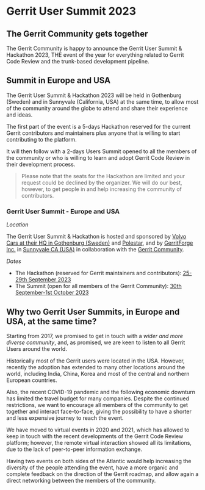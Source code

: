 # Gerrit User Summit 2023

## The Gerrit Community gets together

The Gerrit Community is happy to announce the Gerrit User Summit & Hackathon 2023,
THE event of the year for everything related to Gerrit Code Review and the
trunk-based development pipeline.

## Summit in Europe and USA

The Gerrit User Summit & Hackathon 2023 will be held in Gothenburg (Sweden) and
in Sunnyvale (California, USA) at the same time, to allow most of the community
around the globe to attend and share their experience and ideas.

The first part of the event is a 5-days Hackathon reserved for the current
Gerrit contributors and maintainers plus anyone that is willing to start contributing
to the platform.

It will then follow with a 2-days Users Summit opened to all the members
of the community or who is willing to learn and adopt Gerrit Code Review in their
development process.

> Please note that the seats for the Hackathon are limited and your request could be declined by
> the organizer. We will do our best, however, to get people in and help increasing the community
> of contributors.

### Gerrit User Summit - Europe and USA

*Location*

The Gerrit User Summit & Hackathon is hosted and sponsored by [Volvo Cars at their HQ in Gothenburg
(Sweden)](https://goo.gl/maps/aroy4fWDSb4c7Kp99) and [Polestar](https://www.polestar.com/),
and by [GerritForge Inc.](http://www.gerritforge.com) in
[Sunnyvale CA (USA)](https://goo.gl/maps/5NdP8v5fun7esNyG9)
in collaboration with the
[Gerrit Community](https://groups.google.com/forum/#!topic/repo-discuss/uVQbBOC9IeU).

*Dates*

- The Hackathon (reserved for Gerrit maintainers and contributors):
[25-29th September 2023](https://calendar.google.com/calendar/event?action=TEMPLATE&tmeid=MDJvaG4wZHJoOTg2bnZybzQxcWZmNXJzdW0gZ29vZ2xlLmNvbV91YmIxcGxhNmlqNzg1b3FianI2MWg0dmRpc0Bn&tmsrc=google.com_ubb1pla6ij785oqbjr61h4vdis%40group.calendar.google.com)
- The Summit (open for all members of the Gerrit Community):
[30th September-1st October 2023](https://calendar.google.com/calendar/event?action=TEMPLATE&tmeid=NzNvMmMyMGZhM3NtZHMxOW5sOThlNWpxbTggZ29vZ2xlLmNvbV91YmIxcGxhNmlqNzg1b3FianI2MWg0dmRpc0Bn&tmsrc=google.com_ubb1pla6ij785oqbjr61h4vdis%40group.calendar.google.com)

## Why two Gerrit User Summits, in Europe and USA, at the same time?

Starting from 2017, we promised to get in touch with a *wider and more diverse community*,
and, as promised, we are keen to listen to all Gerrit Users around the world.

Historically most of the Gerrit users were located in the USA. However, recently the adoption
has extended to many other locations around the world, including India, China, Korea and most
of the central and northern European countries.

Also, the recent COVID-19 pandemic and the following economic downturn has limited the
travel budget for many companies. Despite the continued restrictions, we want to encourage
all members of the community to get together and interact face-to-face, giving the possibility
to have a shorter and less expensive journey to reach the event.

We have moved to virtual events in 2020 and 2021, which has allowed to keep in touch with
the recent developments of the Gerrit Code Review platform; however, the remote virtual
interaction showed all its limitations, due to the lack of peer-to-peer information exchange.

Having two events on both sides of the Atlantic would help increasing the diversity of the
people attending the event, have a more organic and complete feedback on the direction
of the Gerrit roadmap, and allow again a direct networking between the members of the community.
